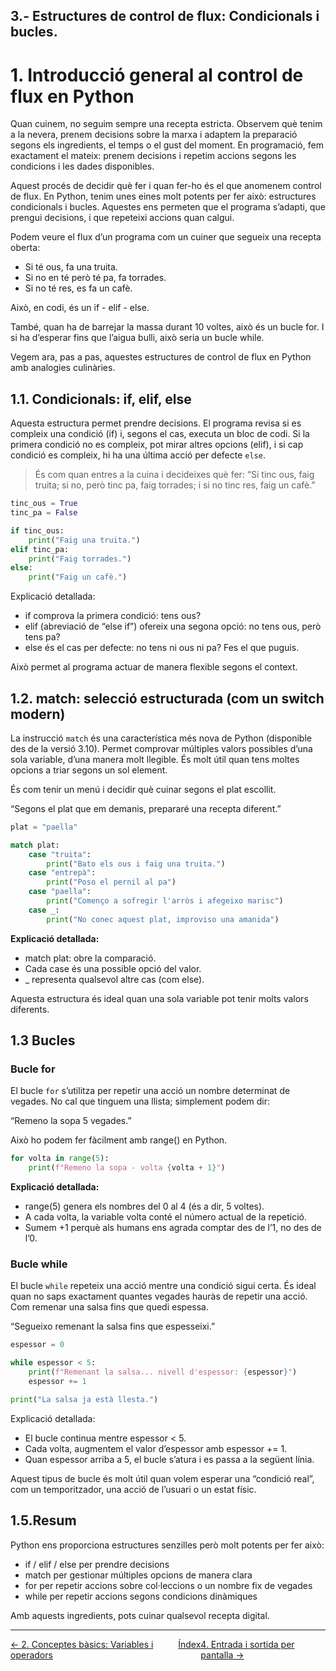 

## 3.- Estructures de control de flux: Condicionals i bucles.

# **1. Introducció general al control de flux en Python**

Quan cuinem, no seguim sempre una recepta estricta. Observem què tenim a la nevera, prenem decisions sobre la marxa i adaptem
la preparació segons els ingredients, el temps o el gust del moment. En programació, fem exactament el mateix: prenem decisions i repetim accions segons les condicions i les dades disponibles.

Aquest procés de decidir què fer i quan fer-ho és el que anomenem control de flux. En Python, tenim unes eines molt potents per fer això: estructures condicionals i bucles. Aquestes ens permeten que el programa s’adapti, que prengui decisions, i que
repeteixi accions quan calgui.


Podem veure el flux d’un programa com un cuiner que segueix una recepta oberta:

* Si té ous, fa una truita.
* Si no en té però té pa, fa torrades.
*  Si no té res, es fa un cafè.

Això, en codi, és un if - elif - else.


També, quan ha de barrejar la massa durant 10 voltes, això és un bucle for.
I si ha d’esperar fins que l’aigua bulli, això seria un bucle while.

Vegem ara, pas a pas, aquestes estructures de control de flux en Python amb analogies culinàries.


## 1.1. Condicionals: if, elif, else

Aquesta estructura permet prendre decisions. El programa revisa si es compleix una condició (if) i, segons el cas, executa un bloc de codi. Si la primera condició no es compleix, pot mirar altres opcions (elif), i si cap condició es compleix, hi ha una última acció per defecte `else`.

> És com quan entres a la cuina i decideixes què fer:  “Si tinc ous, faig truita; si no, però tinc pa, faig torrades; i si no tinc res, faig un cafè.”

```Python
tinc_ous = True
tinc_pa = False

if tinc_ous:
    print("Faig una truita.")
elif tinc_pa:
    print("Faig torrades.")
else:
    print("Faig un cafè.")
```

Explicació detallada:
* if comprova la primera condició: tens ous?
* elif (abreviació de “else if”) ofereix una segona opció: no tens ous, però tens pa?
* else és el cas per defecte: no tens ni ous ni pa? Fes el que puguis.

Això permet al programa actuar de manera flexible segons el context.





## 1.2. match: selecció estructurada (com un switch modern)

La instrucció `match` és una característica més nova de Python (disponible des de la versió 3.10). Permet comprovar múltiples valors possibles d’una sola variable, d’una manera molt llegible. És molt útil quan tens moltes opcions a triar segons un sol element.

És com tenir un menú i decidir què cuinar segons el plat escollit.

“Segons el plat que em demanis, prepararé una recepta diferent.”

```Python
plat = "paella"

match plat:
    case "truita":
        print("Bato els ous i faig una truita.")
    case "entrepà":
        print("Poso el pernil al pa")
    case "paella":
        print("Començo a sofregir l'arròs i afegeixo marisc")
    case _:
        print("No conec aquest plat, improviso una amanida")
```


**Explicació detallada:**
* match plat: obre la comparació.
* Cada case és una possible opció del valor.
* _ representa qualsevol altre cas (com else).

Aquesta estructura és ideal quan una sola variable pot tenir molts valors diferents.





## 1.3 Bucles

### Bucle for

El bucle `for` s’utilitza per repetir una acció un nombre determinat de vegades. No cal que tinguem una llista; simplement podem dir:

“Remeno la sopa 5 vegades.”

Això ho podem fer fàcilment amb range() en Python.

```Python
for volta in range(5):
    print(f"Remeno la sopa - volta {volta + 1}")
```

**Explicació detallada:**
* range(5) genera els nombres del 0 al 4 (és a dir, 5 voltes).
* A cada volta, la variable volta conté el número actual de la repetició.
* Sumem +1 perquè als humans ens agrada comptar des de l’1, no des de l’0.





### Bucle while

El bucle `while` repeteix una acció mentre una condició sigui certa. És ideal quan no saps exactament quantes vegades hauràs de repetir una acció. Com remenar una salsa fins que quedi espessa.

“Segueixo remenant la salsa fins que espesseixi.”

```Python
espessor = 0

while espessor < 5:
    print(f"Remenant la salsa... nivell d'espessor: {espessor}")
    espessor += 1

print("La salsa ja està llesta.")
``` 

Explicació detallada:
* El bucle continua mentre espessor < 5.
* Cada volta, augmentem el valor d’espessor amb espessor += 1.
* Quan espessor arriba a 5, el bucle s’atura i es passa a la següent línia.

Aquest tipus de bucle és molt útil quan volem esperar una “condició real”, com un temporitzador, una acció de l’usuari o un estat físic.





## **1.5.Resum**

Python ens proporciona estructures senzilles però molt potents per fer això:

* if / elif / else per prendre decisions
* match per gestionar múltiples opcions de manera clara
* for per repetir accions sobre col·leccions o un nombre fix de vegades
* while per repetir accions segons condicions dinàmiques

Amb aquests ingredients, pots cuinar qualsevol recepta digital.

---

<div style="justify-content: space-between;">
<p style="display:inline; display: flex; justify-content: space-between; width: auto;">
       <span><a href="/apunts/2-conceptes.html">← 2. Conceptes bàsics: Variables i operadors</a></span>
       <span><a href="/apunts">Índex</a></span>
       <span><a href="/apunts/4-entrada_sortida_input_print.html">4. Entrada i sortida per pantalla →</a></span>
</p>
</div>
